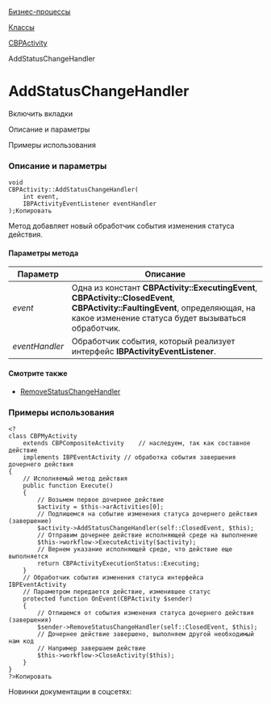 [Бизнес-процессы](/api_help/bizproc/index.php)

[Классы](/api_help/bizproc/bizproc_classes/index.php)

[CBPActivity](/api_help/bizproc/bizproc_classes/CBPActivity/index.php)

AddStatusChangeHandler

AddStatusChangeHandler
======================

Включить вкладки

Описание и параметры

Примеры использования

### Описание и параметры

```
void
CBPActivity::AddStatusChangeHandler(
	int event,
	IBPActivityEventListener eventHandler
);Копировать
```

Метод добавляет новый обработчик события изменения статуса действия.

#### Параметры метода

| Параметр | Описание |
| --- | --- |
| *event* | Одна из констант **CBPActivity::ExecutingEvent**, **CBPActivity::ClosedEvent**, **CBPActivity::FaultingEvent**, определяющая, на какое изменение статуса будет вызываться обработчик. |
| *eventHandler* | Обработчик события, который реализует интерфейс **IBPActivityEventListener**. |

#### Смотрите также

* [RemoveStatusChangeHandler](/api_help/bizproc/bizproc_classes/CBPActivity/RemoveStatusChangeHandler.php)

### Примеры использования

```
<?
class CBPMyActivity
	extends CBPCompositeActivity    // наследуем, так как составное действие
	implements IBPEventActivity	// обработка события завершения дочернего действия
{
	// Исполняемый метод действия
	public function Execute()
	{
		// Возьмем первое дочернее действие
		$activity = $this->arActivities[0];
		// Подпишемся на событие изменения статуса дочернего действия (завершение)
		$activity->AddStatusChangeHandler(self::ClosedEvent, $this);
		// Отправим дочернее действие исполняющей среде на выполнение
		$this->workflow->ExecuteActivity($activity);
		// Вернем указание исполняющей среде, что действие еще выполняется
		return CBPActivityExecutionStatus::Executing;
	}
	// Обработчик события изменения статуса интерфейса IBPEventActivity
	// Параметром передается действие, изменившее статус
	protected function OnEvent(CBPActivity $sender)
	{
		// Отпишемся от события изменения статуса дочернего действия (завершения)
		$sender->RemoveStatusChangeHandler(self::ClosedEvent, $this);
		// Дочернее действие завершено, выполняем другой необходимый нам код
		// Например завершаем действие
		$this->workflow->CloseActivity($this);
	}
}
?>Копировать
```

Новинки документации в соцсетях: